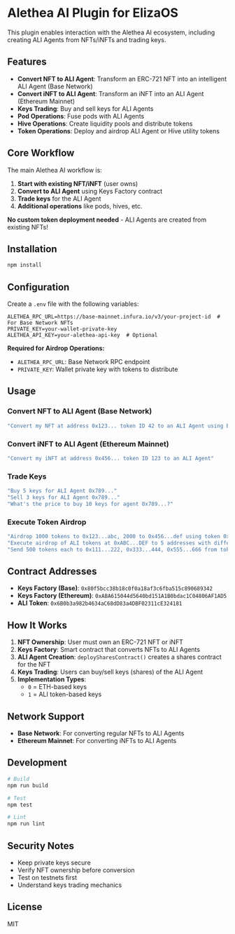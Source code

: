 # Alethea AI Plugin for ElizaOS

This plugin enables interaction with the Alethea AI ecosystem, including creating ALI Agents from NFTs/iNFTs and trading keys.

## Features

- **Convert NFT to ALI Agent**: Transform an ERC-721 NFT into an intelligent ALI Agent (Base Network)
- **Convert iNFT to ALI Agent**: Transform an iNFT into an ALI Agent (Ethereum Mainnet)
- **Keys Trading**: Buy and sell keys for ALI Agents
- **Pod Operations**: Fuse pods with ALI Agents
- **Hive Operations**: Create liquidity pools and distribute tokens
- **Token Operations**: Deploy and airdrop ALI Agent or Hive utility tokens

## Core Workflow

The main Alethea AI workflow is:
1. **Start with existing NFT/iNFT** (user owns)
2. **Convert to ALI Agent** using Keys Factory contract
3. **Trade keys** for the ALI Agent
4. **Additional operations** like pods, hives, etc.

**No custom token deployment needed** - ALI Agents are created from existing NFTs!

## Installation

```bash
npm install
```

## Configuration

Create a `.env` file with the following variables:

```env
ALETHEA_RPC_URL=https://base-mainnet.infura.io/v3/your-project-id  # For Base Network NFTs
PRIVATE_KEY=your-wallet-private-key
ALETHEA_API_KEY=your-alethea-api-key  # Optional
```

**Required for Airdrop Operations:**
- `ALETHEA_RPC_URL`: Base Network RPC endpoint
- `PRIVATE_KEY`: Wallet private key with tokens to distribute

## Usage

### Convert NFT to ALI Agent (Base Network)

```typescript
"Convert my NFT at address 0x123... token ID 42 to an ALI Agent using ETH implementation"
```

### Convert iNFT to ALI Agent (Ethereum Mainnet)

```typescript
"Convert my iNFT at address 0x456... token ID 123 to an ALI Agent"
```

### Trade Keys

```typescript
"Buy 5 keys for ALI Agent 0x789..."
"Sell 3 keys for ALI Agent 0x789..."
"What's the price to buy 10 keys for agent 0x789...?"
```

### Execute Token Airdrop

```typescript
"Airdrop 1000 tokens to 0x123...abc, 2000 to 0x456...def using token 0x789...ghi"
"Execute airdrop of ALI tokens at 0xABC...DEF to 5 addresses with different amounts"
"Send 500 tokens each to 0x111...222, 0x333...444, 0x555...666 from token contract 0x777...888"
```

## Contract Addresses

- **Keys Factory (Base)**: `0x80f5bcc38b18c0f0a18af3c6fba515c890689342`
- **Keys Factory (Ethereum)**: `0xABA615044d5640bd151A1B0bdac1C04806AF1AD5`
- **ALI Token**: `0x6B0b3a982b4634aC68dD83a4DBF02311cE324181`

## How It Works

1. **NFT Ownership**: User must own an ERC-721 NFT or iNFT
2. **Keys Factory**: Smart contract that converts NFTs to ALI Agents
3. **ALI Agent Creation**: `deploySharesContract()` creates a shares contract for the NFT
4. **Keys Trading**: Users can buy/sell keys (shares) of the ALI Agent
5. **Implementation Types**: 
   - `0` = ETH-based keys
   - `1` = ALI token-based keys

## Network Support

- **Base Network**: For converting regular NFTs to ALI Agents
- **Ethereum Mainnet**: For converting iNFTs to ALI Agents

## Development

```bash
# Build
npm run build

# Test
npm test

# Lint
npm run lint
```

## Security Notes

- Keep private keys secure
- Verify NFT ownership before conversion
- Test on testnets first
- Understand keys trading mechanics

## License

MIT
